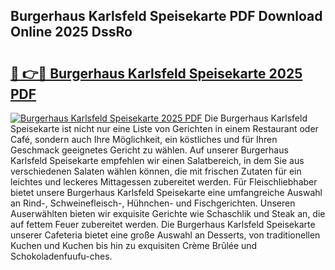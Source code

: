 ## Burgerhaus Karlsfeld Speisekarte PDF Download Online 2025 DssRo

# <h2><a href="http://gcb56m0.nevu.top/?p=Burgerhaus+Karlsfeld+Speisekarte">🔗 👉🔴 Burgerhaus Karlsfeld Speisekarte 2025 PDF</a></h2>

[![Burgerhaus Karlsfeld Speisekarte 2025 PDF](https://i.imgur.com/dBaPXMq.png)](http://gcb56m0.nevu.top/?p=Burgerhaus+Karlsfeld+Speisekarte)
Die Burgerhaus Karlsfeld Speisekarte ist nicht nur eine Liste von Gerichten in einem Restaurant oder Café, sondern auch Ihre Möglichkeit, ein köstliches und für Ihren Geschmack geeignetes Gericht zu wählen. Auf unserer Burgerhaus Karlsfeld Speisekarte empfehlen wir einen Salatbereich, in dem Sie aus verschiedenen Salaten wählen können, die mit frischen Zutaten für ein leichtes und leckeres Mittagessen zubereitet werden. Für Fleischliebhaber bietet unsere Burgerhaus Karlsfeld Speisekarte eine umfangreiche Auswahl an Rind-, Schweinefleisch-, Hühnchen- und Fischgerichten. Unseren Auserwählten bieten wir exquisite Gerichte wie Schaschlik und Steak an, die auf fettem Feuer zubereitet werden. Die Burgerhaus Karlsfeld Speisekarte unserer Cafeteria bietet eine große Auswahl an Desserts, von traditionellen Kuchen und Kuchen bis hin zu exquisiten Crème Brûlée und Schokoladenfuufu-ches.
